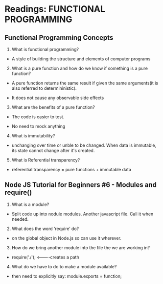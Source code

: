 # Readings: FUNCTIONAL PROGRAMMING

## Functional Programming Concepts

1. What is functional programming?

  * A style of building the structure and elements of computer programs 

2. What is a pure function and how do we know if something is a pure function?

  * A pure function returns the same result if given the same arguments(it is also referred to determininistic). 

  * It does not cause any observable side effects 

3. What are the benefits of a pure function?

  * The code is easier to test.

  * No need to mock anything 

4. What is immutability?

  * unchanging over time or unble to be changed. When data is immutable, its state cannot change after it's created.

5. What is Referential transparency?

  * referential transparency = pure functions + immutable data

## Node JS Tutorial for Beginners #6 - Modules and require()

1. What is a module?

  * Split code up into nodule modules. Another javascript file. Call it when needed.

2. What does the word ‘require’ do?

  * on the global object in Node.js so can use it wherever. 

3. How do we bring another module into the file the we are working in?

  * require('./');  <----creates a path 
 

4. What do we have to do to make a module available?

  * then need to explicitly say: module.exports = function;